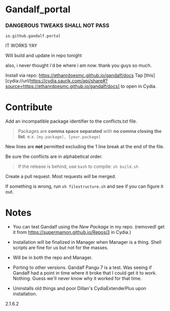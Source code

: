 # Gandalf_portal
### DANGEROUS TWEAKS SHALL NOT PASS

`io.github.gandalf.portal`

IT WORKS YAY

Will build and update in repo tonight  

also, i never thought i'd be where i am now. thank you guys so much. 



Install via repo: https://ethanrdoesmc.github.io/gandalf/docs
Tap [this][cydia://url/https://cydia.saurik.com/api/share#?source=https://ethanrdoesmc.github.io/gandalf/docs] to open in Cydia.

# Contribute
Add an incompatible package identifier to the conflicts.txt file.
> Packages are **comma space separated** with **no comma closing the list**.
e.x. `[my.package], [your.package]`

New lines are **not** permitted excluding the 1 line break at the end of the file.

Be sure the conflicts are in alphabetical order.

> If the release is behind, use `bash` to compile:
`sh build.sh`

Create a pull request. Most requests *will* be merged.

If something is wrong, run `sh filestructure.sh` and see if you can figure it out.

# Notes
- You can test Gandalf using the *New Package* in my repo. (removed! get it from https://supermamon.github.io/Reposi3 in Cydia.)

- Installation will be finalized in Manager when Manager is a thing. Shell scripts are fine for us but not for the masses. 

- Will be in both the repo and Manager. 

- Porting to other versions. Gandalf Pangu 7 is a test. Was seeing if Gandalf had a point in time where it broke that I could get it to work. Nothing. Guess we'll never know why it worked for that time. 

- Uninstalls old things and poor Dillan's CydiaExtenderPlus upon installation.

2.1.6.2

[1]: http://tinyurl.com/gandalfios

